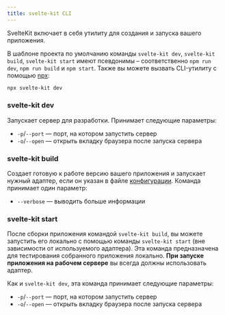 ```yaml
---
title: svelte-kit CLI
---
```


SvelteKit включает в себя утилиту для создания и запуска вашего приложения.

В шаблоне проекта по умолчанию команды `svelte-kit dev`, `svelte-kit build`, `svelte-kit start` имеют псевдонимы – соответственно `npm run dev`, `npm run build` и `npm start`. Также вы можете вызвать CLI-утилиту с помощью [npx](https://www.npmjs.com/package/npx):

```bash
npx svelte-kit dev
```

### svelte-kit dev

Запускает сервер для разработки. Принимает следующие параметры:

* `-p`/`--port` — порт, на котором запустить сервер
* `-o`/`--open` — открыть вкладку браузера после запуска сервера

### svelte-kit build

Создает готовую к работе версию вашего приложения и запускает нужный адаптер, если он указан в файле [конфигурации](#конфигурация). Команда принимает один параметр:

* `--verbose` — выводить больше информации

### svelte-kit start

После сборки приложения командой `svelte-kit build`, вы можете запустить его локально с помощью команды `svelte-kit start` (вне зависимости от используемого адаптера). Эта команда предназначена для тестирования собранного приложения локально. **При запуске приложения на рабочем сервере** вы всегда должны использовать адаптер.

Как и `svelte-kit dev`, эта команда принимает следующие параметры:

* `-p`/`--port` — порт, на котором запустить сервер
* `-o`/`--open` — открыть вкладку браузера после запуска сервера